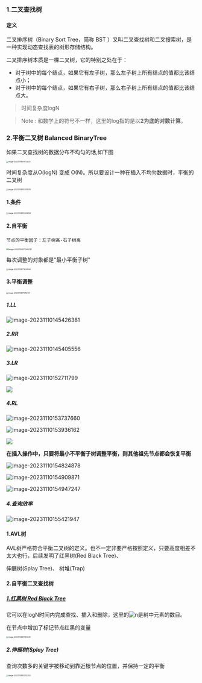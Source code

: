 ### 1.二叉查找树

#### 定义

二叉排序树（Binary Sort Tree，简称 BST ）又叫二叉查找树和二叉搜索树，是一种实现动态查找表的树形存储结构。

二叉排序树本质是一棵二叉树，它的特别之处在于：

- 对于树中的每个结点，如果它有左子树，那么左子树上所有结点的值都比该结点小；
- 对于树中的每个结点，如果它有右子树，那么右子树上所有结点的值都比该结点大。

> 时间复杂度logN



> Note : 和数学上的符号不一样，这里的log指的是以**2为底的对数计算**。

[1]: http://data.biancheng.net/view/338.html	"二叉查找树"



### 2.平衡二叉树  Balanced BinaryTree

如果二叉查找树的数据分布不均匀的话,如下图

<img src="../../../image/image-20231109154723517.png" alt="image-20231109154723517" style="zoom:33%;" />

时间复杂度从O(logN) 变成 O(N)。所以要设计一种在插入不均匀数据时，平衡的二叉树

<img src="../../../image/image-20231109155301879.png" alt="image-20231109155301879" style="zoom:33%;" />





#### 1.条件

<img src="../../../image/image-20231109155804194.png" alt="image-20231109155804194" style="zoom:33%;" />

#### 2.自平衡

`节点的平衡因子：左子树高-右子树高`



<img src="../../../image/image-20231109171343791.png" alt="image-20231109171343791" style="zoom:35%;" />

每次调整的对象都是"最小平衡子树"

<img src="../../../image/image-20231109171634144.png" alt="image-20231109171634144" style="zoom:33%;" />

#### 3.平衡调整

<img src="../../../image/image-20231109171918401.png" alt="image-20231109171918401" style="zoom:33%;" />

##### 1.LL

![image-20231110145426381](../../../image/image-20231110145426381.png)

##### 2.RR

![image-20231110145405556](../../../image/image-20231110145405556.png)

##### 3.LR

![image-20231110152711799](../../../image/image-20231110152711799.png)

![](../../../image/image-20231110153047448.png)



##### 4.RL

![image-20231110153737660](../../../image/image-20231110153737660.png)

![image-20231110153936162](../../../image/image-20231110153936162.png)

![](../../../image/image-20231110153822620.png)



**在插入操作中，只要将最小不平衡子树调整平衡，则其他祖先节点都会恢复平衡**

![image-20231110154824878](../../../image/image-20231110154824878.png)

![image-20231110154909871](../../../image/image-20231110154909871.png)

![image-20231110154947247](../../../image/image-20231110154947247.png)

##### 4.查询效率

![image-20231110155421947](../../../image/image-20231110155421947.png)

[1]: https://www.youtube.com/watch?v=YQDk4FlU9Os	"平衡二叉树"

#### 1.AVL树

AVL树严格符合平衡二叉树的定义。也不一定非要严格按照定义，只要高度相差不太大也行，后续发明了红黑树(Red Black Tree)、

伸展树(Splay Tree)、 树堆(Trap)



[1]: http://data.biancheng.net/view/59.html	"平衡二叉树"
[2]: https://www.youtube.com/watch?v=NrQ-49C-eNo	"看动画学平衡二叉树"

#### 2.自平衡二叉查找树

##### [1.红黑树 Red Black Tree](https://zh.wikipedia.org/zh-hans/%E7%BA%A2%E9%BB%91%E6%A0%91)

它可以在logN时间内完成查找、插入和删除，这里的![n](https://wikimedia.org/api/rest_v1/media/math/render/svg/a601995d55609f2d9f5e233e36fbe9ea26011b3b)是树中元素的数目。

在节点中增加了标记节点红黑的变量

<img src="../../../image/image-20231109161150640.png" alt="image-20231109161150640" style="zoom:33%;" />

##### 2.伸展树(Splay Tree)

查询次数多的关键字被移动到靠近根节点的位置，并保持一定的平衡

<img src="../../../image/image-20231109161312303.png" alt="image-20231109161312303" style="zoom:33%;" />
